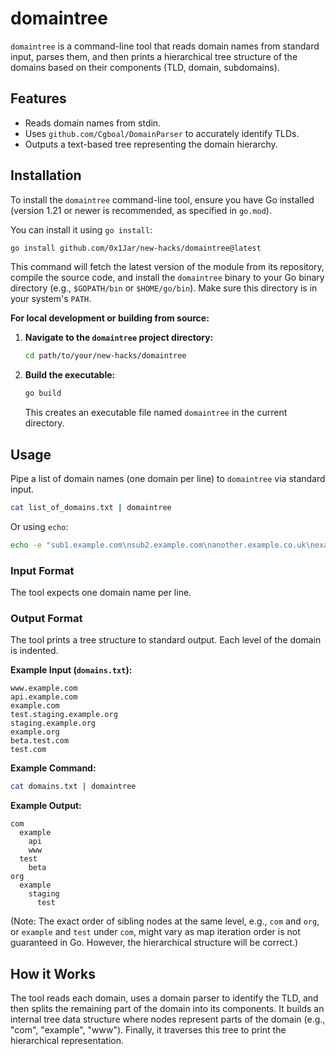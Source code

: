 # domaintree

`domaintree` is a command-line tool that reads domain names from standard input, parses them, and then prints a hierarchical tree structure of the domains based on their components (TLD, domain, subdomains).

## Features

*   Reads domain names from stdin.
*   Uses `github.com/Cgboal/DomainParser` to accurately identify TLDs.
*   Outputs a text-based tree representing the domain hierarchy.

## Installation

To install the `domaintree` command-line tool, ensure you have Go installed (version 1.21 or newer is recommended, as specified in `go.mod`).

You can install it using `go install`:
```bash
go install github.com/0x1Jar/new-hacks/domaintree@latest
```
This command will fetch the latest version of the module from its repository, compile the source code, and install the `domaintree` binary to your Go binary directory (e.g., `$GOPATH/bin` or `$HOME/go/bin`). Make sure this directory is in your system's `PATH`.

**For local development or building from source:**

1.  **Navigate to the `domaintree` project directory:**
    ```bash
    cd path/to/your/new-hacks/domaintree
    ```
2.  **Build the executable:**
    ```bash
    go build
    ```
    This creates an executable file named `domaintree` in the current directory.

## Usage

Pipe a list of domain names (one domain per line) to `domaintree` via standard input.

```bash
cat list_of_domains.txt | domaintree
```

Or using `echo`:
```bash
echo -e "sub1.example.com\nsub2.example.com\nanother.example.co.uk\nexample.com" | domaintree
```

### Input Format

The tool expects one domain name per line.

### Output Format

The tool prints a tree structure to standard output. Each level of the domain is indented.

**Example Input (`domains.txt`):**
```
www.example.com
api.example.com
example.com
test.staging.example.org
staging.example.org
example.org
beta.test.com
test.com
```

**Example Command:**
```bash
cat domains.txt | domaintree
```

**Example Output:**
```
com
  example
    api
    www
  test
    beta
org
  example
    staging
      test
```
(Note: The exact order of sibling nodes at the same level, e.g., `com` and `org`, or `example` and `test` under `com`, might vary as map iteration order is not guaranteed in Go. However, the hierarchical structure will be correct.)

## How it Works

The tool reads each domain, uses a domain parser to identify the TLD, and then splits the remaining part of the domain into its components. It builds an internal tree data structure where nodes represent parts of the domain (e.g., "com", "example", "www"). Finally, it traverses this tree to print the hierarchical representation.
